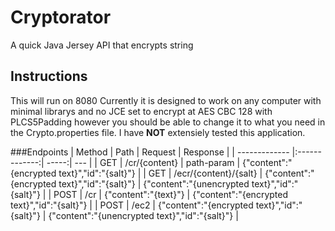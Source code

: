 # Cryptorator
A quick Java Jersey API that encrypts string

## Instructions
This will run on 8080
Currently it is designed to work on any computer with minimal librarys and no JCE set to encrypt at AES CBC 128 with PLCS5Padding however you should be able to change it to what you need in the Crypto.properties file. I have **NOT** extensiely tested this application.

###Endpoints
| Method | Path | Request  | Response |
| ------------- |:-------------:| -----:| --- |
| GET | /cr/{content} | path-param | {"content":"{encrypted text}","id":"{salt}"}  |
| GET | /ecr/{content}/{salt} | {"content":"{encrypted text}","id":"{salt}"} | {"content":"{unencrypted text}","id":"{salt}"} | 
| POST | /cr | {"content":"{text}"} | {"content":"{encrypted text}","id":"{salt}"} |
| POST | /ec2 | {"content":"{encrypted text}","id":"{salt}"} | {"content":"{unencrypted text}","id":"{salt}"} |
